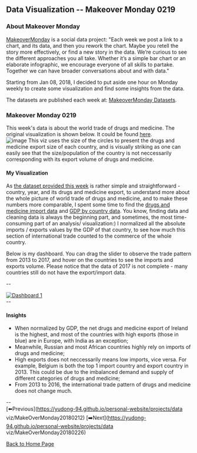 <head>
  <!-- Global site tag (gtag.js) - Google Analytics -->
<script async src="https://www.googletagmanager.com/gtag/js?id=UA-112502179-1"></script>
<script>
  window.dataLayer = window.dataLayer || [];
  function gtag(){dataLayer.push(arguments);}
  gtag('js', new Date());

  gtag('config', 'UA-112502179-1');
</script>
</head>


## Data Visualization -- Makeover Monday 0219

### About Makeover Monday

[MakeoverMonday](http://www.makeovermonday.co.uk/) is a social data project:
"Each week we post a link to a chart, and its data, and then you rework the chart.
Maybe you retell the story more effectively, or find a new story in the data.
We’re curious to see the different approaches you all take. Whether it’s a simple bar chart or an elaborate infographic, we encourage everyone of all skills to partake.
Together we can have broader conversations about and with data."

Starting from Jan 08, 2018, I decided to put aside one hour on Monday weekly to create some visualization and find some insights from the data.

The datasets are published each week at: [MakeoverMonday Datasets](http://www.makeovermonday.co.uk/data/).

### Makeover Monday 0219

This week's data is about the world trade of drugs and medicine. The original visualization is shown below. It could be found [here](https://howmuch.net/articles/world-map-of-drug-exports-2016).  
![image](https://cdn.howmuch.net/articles/66-1-231f.jpg)
This viz uses the size of the circles to present the drugs and medicine export size of each country,
and is visually striking as one can easily see that the size/population of the country is not neccessarily corresponding with its export volume of drugs and medicine.


#### My Visualization

As [the dataset provided this week](https://data.world/makeovermonday/2018w8-where-does-your-medicine-come-from) is rather simple and straightforward - country, year, and its drugs and medicine export,
to understand more about the whole picture of world trade of drugs and medicine, and to make these numbers more comparable,
I spent some time to find the [drugs and medicine import data](https://www.trademap.org/Country_SelProduct_TS.aspx?nvpm=1|||||3004|||4|1|1|1|2|1|2|1|1) and [GDP by country data](https://data.worldbank.org/indicator/NY.GDP.MKTP.CD?view=map).
You know, finding data and cleaning data is always the beginning part, and sometimes, the most time-consuming part of an analysis/ visualization:)
I normalized all the absolute imports / exports values by the GDP of that country, to see how much this section of international trade counted to the commerce of the whole country.

Below is my dashboard. You can drag the slider to observe the trade pattern from 2013 to 2017, and hover on the countries to see the imports and exports volume.
Please notice that the data of 2017 is not complete - many countries still do not have the export/import data.

--  
<div class='tableauPlaceholder' id='viz1519076361285' style='position: relative'>
<noscript><a href='#'>
  <img alt='Dashboard 1 ' src='https:&#47;&#47;public.tableau.com&#47;static&#47;images&#47;Ma&#47;MakeoverMonday0219&#47;Dashboard1&#47;1_rss.png' style='border: none' />
</a></noscript>
<object class='tableauViz'  style='display:none;'>
  <param name='host_url' value='https%3A%2F%2Fpublic.tableau.com%2F' />
  <param name='embed_code_version' value='3' />
  <param name='site_root' value='' />
  <param name='name' value='MakeoverMonday0219&#47;Dashboard1' />
  <param name='tabs' value='no' />
  <param name='toolbar' value='yes' />
  <param name='static_image' value='https:&#47;&#47;public.tableau.com&#47;static&#47;images&#47;Ma&#47;MakeoverMonday0219&#47;Dashboard1&#47;1.png' />
  <param name='animate_transition' value='yes' />
  <param name='display_static_image' value='yes' />
  <param name='display_spinner' value='yes' />
  <param name='display_overlay' value='yes' />
  <param name='display_count' value='yes' />
  <param name='filter' value='publish=yes' />
</object></div>                
<script type='text/javascript'>                    
  var divElement = document.getElementById('viz1519076361285');      
  var vizElement = divElement.getElementsByTagName('object')[0];
  vizElement.style.width='800px';vizElement.style.height='827px';
  var scriptElement = document.createElement('script');        
  scriptElement.src = 'https://public.tableau.com/javascripts/api/viz_v1.js';    
  vizElement.parentNode.insertBefore(scriptElement, vizElement);
</script>
--  

#### Insights
* When normalized by GDP, the net drugs and medicine export of Ireland is the highest, and most of the countries with high exports (those in blue) are in Europe, with India as an exception;  
* Meanwhile, Russian and most African countries highly rely on imports of drugs and medicine;  
* High exports does not neccessarily means low imports, vice versa. For example, Belgium is both the top 1 import country and export country in 2013. This could be due to the imbalanced demand and supply of different categories of drugs and medicine;  
* From 2013 to 2016, the international trade pattern of drugs and medicine does not change much.  

--  
[⬅️Previous](https://yudong-94.github.io/personal-website/projects/data viz/MakeOverMonday20180212) [➡️Next](https://yudong-94.github.io/personal-website/projects/data viz/MakeOverMonday20180226)  

[Back to Home Page](https://yudong-94.github.io/personal-website/)

